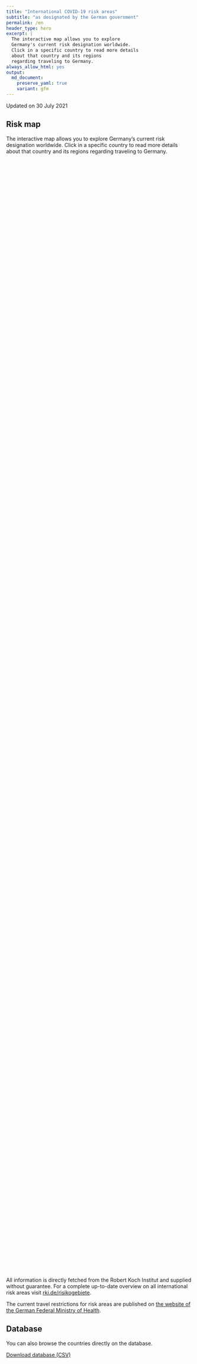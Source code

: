 ```yaml
---
title: "International COVID-19 risk areas"
subtitle: "as designated by the German government"
permalink: /en
header_type: hero
excerpt: |
  The interactive map allows you to explore
  Germany's current risk designation worldwide.
  Click in a specific country to read more details
  about that country and its regions
  regarding traveling to Germany.
always_allow_html: yes
output: 
  md_document:
    preserve_yaml: true
    variant: gfm
---
```


<!-- Modify _R/index_es.Rmd file instead -->

<p class="text-right font-weight-bold">

Updated on 30 July 2021

</p>

## Risk map

The interactive map allows you to explore Germany’s current risk
designation worldwide. Click in a specific country to read more details
about that country and its regions regarding traveling to Germany.

<div id="leaflet" class="leaflet html-widget" style="width:100%;height:75vh;">

</div>

<script src="https://corona-atlas.de/assets/data/locale_en.js"></script>

<script src="https://corona-atlas.de/assets/js/map.js"></script>

All information is directly fetched from the Robert Koch Institut and
supplied without guarantee. For a complete up-to-date overview on all
international risk areas visit
[rki.de/risikogebiete](https://rki.de/risikogebiete).

The current travel restrictions for risk areas are published on [the
website of the German Federal Ministry of
Health](https://www.bundesgesundheitsministerium.de/en/coronavirus/current-information-for-travellers).

## Database

You can also browse the countries directly on the database.

<div id="reactable" class="reactable html-widget" style="width:auto;height:auto;"></div>
<script type="application/json" data-for="reactable">{"x":{"tag":{"name":"Reactable","attribs":{"data":{"Country/Region":["Afghanistan","Angola","Albania","Andorra","United Arab Emirates","Argentina","Armenia","Antigua and Barbuda","Australia","Austria","Azerbaijan","Burundi","Belgium","Benin","Burkina Faso","Bangladesh","Bulgaria","Bahrain","Bahamas","Bosnia and Herzegovina","Belarus","Belize","Bolivia","Brazil","Barbados","Brunei","Bhutan","Botswana","Central African Republic","Canada","Switzerland","Chile","China","Cote D'Ivoire","Cameroon","Democratic Republic of The Congo","Congo","Colombia","Comoros","Cape Verde","Costa Rica","Cuba","Cyprus","Czechia","Germany","Djibouti","Dominica","Denmark","Dominican Republic","Algeria","Ecuador","Egypt","Eritrea","Spain","Estonia","Ethiopia","Finland","Fiji","France","Micronesia","Gabon","United Kingdom","Georgia","Ghana","Guinea","Gambia","Guinea-Bissau","Equatorial Guinea","Greece","Grenada","Guatemala","Guyana","Hong Kong","Honduras","Croatia","Haiti","Hungary","Indonesia","India","Ireland","Iran","Iraq","Iceland","Israel","Italy","Jamaica","Jordan","Japan","Kazakhstan","Kenya","Kyrgyzstan","Cambodia","Kiribati","Saint Kitts and Nevis","South Korea","Kuwait","Laos","Lebanon","Liberia","Libya","Saint Lucia","Liechtenstein","Sri Lanka","Lesotho","Lithuania","Luxembourg","Latvia","Morocco","Monaco","Moldova","Madagascar","Maldives","Mexico","Marshall Islands","North Macedonia","Mali","Malta","Myanmar/Burma","Montenegro","Mongolia","Mozambique","Mauritania","Mauritius","Malawi","Malaysia","Namibia","Niger","Nigeria","Nicaragua","Niue","Netherlands","Norway","Nepal","Nauru","New Zealand","Oman","Pakistan","Panama","Peru","Philippines","Palau","Papua New Guinea","Poland","North Korea","Portugal","Paraguay","Palestine","Qatar","Romania","Russian Federation","Rwanda","Saudi Arabia","Sudan","Senegal","Singapore","Solomon Islands","Sierra Leone","El Salvador","San Marino","Somalia","Serbia","South Sudan","Sao Tome and Principe","Suriname","Slovakia","Slovenia","Sweden","Eswatini","Seychelles","Syria","Chad","Togo","Thailand","Tajikistan","Turkmenistan","Timor-Leste","Tonga","Trinidad and Tobago","Tunisia","Turkey","Tuvalu","United Republic of Tanzania","Uganda","Ukraine","Uruguay","United States","Uzbekistan","Vatican City","Saint Vincent and The Grenadines","Venezuela","Vietnam","Vanuatu","Samoa","Kosovo","Yemen","South Africa","Zambia","Zimbabwe"],"Risk level":["Risk area","Risk area","Not risk area","High incidence area","Risk area","High incidence area","Not risk area","Not risk area","Not risk area","Not risk area","Not risk area","Risk area","Not risk area","Risk area","Risk area","Risk area","Not risk area","Risk area","Risk area","Not risk area","Risk area","Risk area","High incidence area","Variant of concern","Not risk area","Not risk area","Risk area","High incidence area","Risk area","Not risk area","Not risk area","High incidence area","Not risk area","Risk area","Risk area","Risk area","Risk area","High incidence area","Not risk area","Risk area","High incidence area","High incidence area","High incidence area","Not risk area",null,"Risk area","Not risk area","Risk area (partially)","Not risk area","Risk area","High incidence area","High incidence area","Risk area","High incidence area","Not risk area","Risk area","Not risk area","High incidence area","Risk area (partially)","Not risk area","Risk area","High incidence area","High incidence area","Risk area","Risk area","Risk area","Risk area","Risk area","Risk area","Not risk area","Risk area","Risk area","Not risk area","Risk area","Risk area (partially)","Risk area","Not risk area","High incidence area","High incidence area","Risk area","High incidence area","Risk area","Not risk area","Not risk area","Not risk area","Not risk area","Not risk area","Not risk area","Risk area","Risk area","Risk area","Not risk area","Not risk area","Risk area","Not risk area","High incidence area","Not risk area","Not risk area","Risk area","High incidence area","Not risk area","Not risk area","Risk area","High incidence area","Not risk area","Not risk area","Not risk area","Risk area","Risk area","Not risk area","Risk area","Risk area","Risk area","Not risk area","Not risk area","Risk area","Risk area","Risk area","Not risk area","High incidence area","High incidence area","Risk area","Not risk area","High incidence area","High incidence area","High incidence area","Risk area","Risk area","Risk area","Not risk area","High incidence area","Not risk area","High incidence area","Not risk area","Not risk area","High incidence area","Risk area","Risk area","High incidence area","Risk area","Not risk area","Risk area","Not risk area","Risk area","High incidence area","High incidence area","Not risk area","Not risk area","Not risk area","High incidence area","Risk area","Not risk area","High incidence area","Risk area","Not risk area","Not risk area","Risk area","Risk area","Not risk area","Risk area","Not risk area","Risk area","Not risk area","High incidence area","Not risk area","Not risk area","Not risk area","High incidence area","High incidence area","High incidence area","Risk area","Risk area","Risk area","Risk area","Risk area","Risk area","Not risk area","Risk area","High incidence area","Risk area","Not risk area","High incidence area","Risk area","Not risk area","Variant of concern","Not risk area","Risk area","Not risk area","Not risk area","Risk area","Not risk area","Not risk area","Not risk area","Not risk area","Risk area","High incidence area","High incidence area","High incidence area"],"Details":["since 21 Feb 2021","since 15 Jun 2020",null,"since 01 Aug 2021","since 18 Apr 2021","since 18 Apr 2021",null,null,null,null,null,"since 15 Jun 2020",null,"since 15 Jun 2020","since 15 Jun 2020","since 15 Jun 2020",null,"since 11 Jul 2021","since 25 Apr 2021",null,"since 15 Jun 2020","since 15 Jun 2020","since 24 Jan 2021","since 19 Jan 2021",null,null,"since 15 Jun 2020","since 01 Aug 2021","since 15 Jun 2020",null,null,"since 03 Apr 2021",null,"since 15 Jun 2020","since 15 Jun 2020","since 15 Jun 2020","since 15 Jun 2020","since 24 Jan 2021",null,"since 20 Jun 2021","since 09 May 2021","since 18 Jul 2021","since 11 Jul 2021",null,null,"since 15 Jun 2020",null,"since 25 Jul 2021. The following regions are excluded: -Greenland",null,"since 15 Jun 2020","since 31 Jan 2021","since 24 Jan 2021","since 15 Jun 2020","since 27 Jul 2021",null,"since 15 Jun 2020",null,"since 11 Jul 2021","since 25 Jul 2021. The risk designation applies to the following regions: -French Guiana, since 21 Aug 2020; -Corsica, since 25 Jul 2021; -Martinique, since 25 Jul 2021; -Occitania, since 25 Jul 2021; -Provence-Alpes-Côte d'Azur, since 25 Jul 2021; -Réunion, since 28 Feb 2021; -St. Martin, since 26 Aug 2020",null,"since 15 Jun 2020","since 07 Jul 2021","since 25 Jul 2021","since 15 Jun 2020","since 15 Jun 2020","since 15 Jun 2020","since 15 Jun 2020","since 15 Jun 2020","since 18 Jul 2021",null,"since 15 Jun 2020","since 15 Jun 2020",null,"since 15 Jun 2020","since 27 Jun 2021. The risk designation applies to the following regions: -Zadar, since 27 Jun 2021","since 15 Jun 2020",null,"since 18 Jul 2021","since 07 Jul 2021","since 25 Jul 2021","since 24 Jan 2021","since 15 Jun 2020",null,null,null,null,null,null,"since 15 Jun 2020","since 15 Jun 2020","since 15 Jun 2020",null,null,"since 20 Jun 2021",null,"since 21 Mar 2021",null,null,"since 15 Jun 2020","since 18 Jul 2021",null,null,"since 18 Jul 2021","since 01 Aug 2021",null,null,null,"since 15 Jun 2020","since 25 Jul 2021",null,"since 15 Jun 2020","since 18 Jul 2021","since 13 Jun 2021",null,null,"since 15 Jun 2020","since 25 Jul 2021","since 18 Jul 2021",null,"since 13 Jun 2021","since 01 Aug 2021","since 15 Jun 2020",null,"since 01 Aug 2021","since 13 Jun 2021","since 01 Aug 2021","since 15 Jun 2020","since 15 Jun 2020","since 15 Jun 2020",null,"since 27 Jul 2021",null,"since 07 Jul 2021",null,null,"since 20 Jun 2021","since 15 Jun 2020","since 28 Feb 2021","since 03 Apr 2021","since 15 Jun 2020",null,"since 17 Jun 2020",null,"since 15 Jun 2020","since 07 Jul 2021","since 21 Mar 2021",null,null,null,"since 07 Jul 2021","since 27 Jun 2021",null,"since 31 Jan 2021","since 15 Jun 2020",null,null,"since 15 Jun 2020","since 15 Jun 2020",null,"since 15 Jun 2020",null,"since 15 Jun 2020",null,"since 23 May 2021",null,null,null,"since 01 Aug 2021","since 14 Feb 2021","since 31 Jan 2021","since 15 Jun 2020","since 15 Jun 2020","since 18 Jul 2021","since 15 Jun 2020","since 17 Jun 2020","since 17 Jun 2020",null,"since 11 Jul 2021","since 25 Apr 2021","since 06 Jun 2021",null,"since 14 Mar 2021","since 20 Jun 2021",null,"since 06 Jun 2021",null,"since 15 Jun 2020",null,null,"since 15 Jun 2020",null,null,null,null,"since 15 Jun 2020","since 01 Aug 2021","since 01 Aug 2021","since 01 Aug 2021"]},"columns":[{"accessor":"Country/Region","name":"Country/Region","type":"character"},{"accessor":"Risk level","name":"Risk level","type":"character"},{"accessor":"Details","name":"Details","type":"character"}],"filterable":true,"searchable":true,"defaultPageSize":10,"showPageSizeOptions":true,"pageSizeOptions":[10,25,50,100],"paginationType":"jump","showPageInfo":true,"minRows":1,"striped":true,"dataKey":"57bc058ea03fe6d6c2623e2e52abfec4","key":"57bc058ea03fe6d6c2623e2e52abfec4"},"children":[]},"class":"reactR_markup"},"evals":[],"jsHooks":[]}</script>

<p class="text-center my-5">

<a href="assets/dist/db_countries_risk_en.csv" class="btn btn-primary">Download
database (CSV)</a>

</p>
